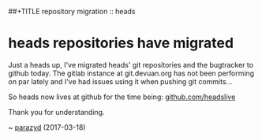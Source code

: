 ##+TITLE repository migration :: heads

heads repositories have migrated
================================

Just a heads up, I've migrated heads' git repositories and the
bugtracker to github today. The gitlab instance at git.devuan.org has
not been performing on par lately and I've had issues using it when
pushing git commits...

So heads now lives at github for the time being:
[github.com/headslive](https://github.com/headslive/)

Thank you for understanding.

~ [parazyd](mailto:parazyd@dyne.org) (2017-03-18)
